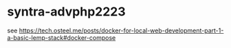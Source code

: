 # syntra-advphp2223

see https://tech.osteel.me/posts/docker-for-local-web-development-part-1-a-basic-lemp-stack#docker-compose